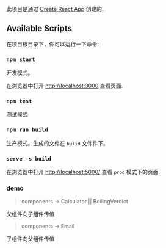 此项目是通过 [Create React App](https://github.com/facebook/create-react-app) 创建的.

## Available Scripts

在项目根目录下，你可以运行一下命令:

### `npm start`

开发模式。

在浏览器中打开 [http://localhost:3000](http://localhost:3000) 查看页面.


### `npm test`

测试模式

### `npm run build`

生产模式。生成的文件在 `bulid` 文件件下。

### `serve -s build`

在浏览器中打开 [http://localhost:5000/](http://localhost:5000/) 查看 `prod` 模式下的页面.

### demo

> components -> Calculator || BoilingVerdict

父组件向子组件传值

> components -> Email

子组件向父组件传值